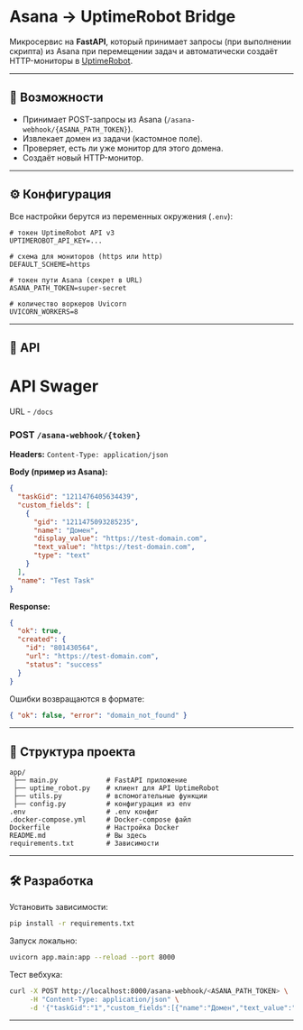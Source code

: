 # Asana → UptimeRobot Bridge

Микросервис на **FastAPI**, который принимает запросы (при выполнении скрипта) из Asana при перемещении задач и автоматически создаёт HTTP-мониторы в [UptimeRobot](https://uptimerobot.com).

---

## 🚀 Возможности

* Принимает POST-запросы из Asana (`/asana-webhook/{ASANA_PATH_TOKEN}`).
* Извлекает домен из задачи (кастомное поле).
* Проверяет, есть ли уже монитор для этого домена.
* Создаёт новый HTTP-монитор.

---

## ⚙️ Конфигурация

Все настройки берутся из переменных окружения (`.env`):

```env
# токен UptimeRobot API v3
UPTIMEROBOT_API_KEY=...

# схема для мониторов (https или http)
DEFAULT_SCHEME=https

# токен пути Asana (секрет в URL)
ASANA_PATH_TOKEN=super-secret

# количество воркеров Uvicorn
UVICORN_WORKERS=8
```

---

## 🔌 API

# API Swager 
URL - `/docs`

### POST `/asana-webhook/{token}`

**Headers:**
`Content-Type: application/json`

**Body (пример из Asana):**

```json
{
  "taskGid": "1211476405634439",
  "custom_fields": [
    {
      "gid": "1211475093285235",
      "name": "Домен",
      "display_value": "https://test-domain.com",
      "text_value": "https://test-domain.com",
      "type": "text"
    }
  ],
  "name": "Test Task"
}
```

**Response:**

```json
{
  "ok": true,
  "created": {
    "id": "801430564",
    "url": "https://test-domain.com",
    "status": "success"
  }
}
```

Ошибки возвращаются в формате:

```json
{ "ok": false, "error": "domain_not_found" }
```

---

## 🧩 Структура проекта

```
app/
 ├── main.py            # FastAPI приложение
 ├── uptime_robot.py    # клиент для API UptimeRobot
 ├── utils.py           # вспомогательные функции
 ├── config.py          # конфигурация из env
.env                    # .env конфиг
.docker-compose.yml     # Docker-compose файл
Dockerfile              # Настройка Docker
README.md               # Вы здесь
requirements.txt        # Зависимости
```

---

## 🛠️ Разработка

Установить зависимости:

```bash
pip install -r requirements.txt
```

Запуск локально:

```bash
uvicorn app.main:app --reload --port 8000
```

Тест вебхука:

```bash
curl -X POST http://localhost:8000/asana-webhook/<ASANA_PATH_TOKEN> \
     -H "Content-Type: application/json" \
     -d '{"taskGid":"1","custom_fields":[{"name":"Домен","text_value":"https://example.com"}]}'
```

---
